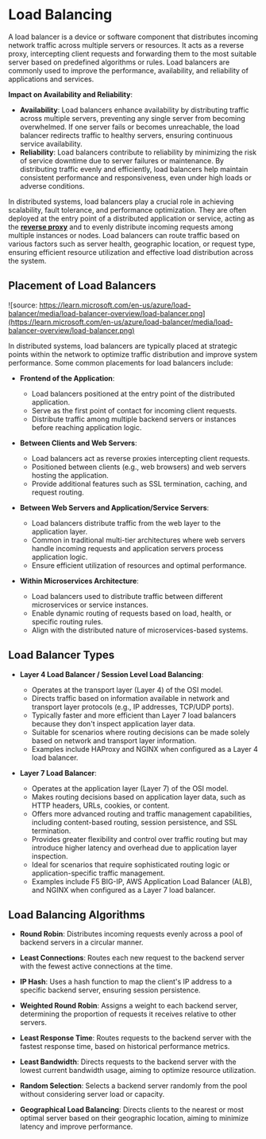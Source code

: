 # Load Balancing

A load balancer is a device or software component that distributes incoming network traffic across multiple servers or resources. It acts as a reverse proxy, intercepting client requests and forwarding them to the most suitable server based on predefined algorithms or rules. Load balancers are commonly used to improve the performance, availability, and reliability of applications and services.

**Impact on Availability and Reliability**:

- **Availability**: Load balancers enhance availability by distributing traffic across multiple servers, preventing any single server from becoming overwhelmed. If one server fails or becomes unreachable, the load balancer redirects traffic to healthy servers, ensuring continuous service availability.
- **Reliability**: Load balancers contribute to reliability by minimizing the risk of service downtime due to server failures or maintenance. By distributing traffic evenly and efficiently, load balancers help maintain consistent performance and responsiveness, even under high loads or adverse conditions.

In distributed systems, load balancers play a crucial role in achieving scalability, fault tolerance, and performance optimization. They are often deployed at the entry point of a distributed application or service, acting as the [**reverse proxy**](./Proxy%20and%20Reverse%20Proxy.md#Reverse%20Proxy) and to evenly distribute incoming requests among multiple instances or nodes. Load balancers can route traffic based on various factors such as server health, geographic location, or request type, ensuring efficient resource utilization and effective load distribution across the system.

## Placement of Load Balancers

![source: https://learn.microsoft.com/en-us/azure/load-balancer/media/load-balancer-overview/load-balancer.png](https://learn.microsoft.com/en-us/azure/load-balancer/media/load-balancer-overview/load-balancer.png)

In distributed systems, load balancers are typically placed at strategic points within the network to optimize traffic distribution and improve system performance. Some common placements for load balancers include:

- **Frontend of the Application**:

  - Load balancers positioned at the entry point of the distributed application.
  - Serve as the first point of contact for incoming client requests.
  - Distribute traffic among multiple backend servers or instances before reaching application logic.

- **Between Clients and Web Servers**:

  - Load balancers act as reverse proxies intercepting client requests.
  - Positioned between clients (e.g., web browsers) and web servers hosting the application.
  - Provide additional features such as SSL termination, caching, and request routing.

- **Between Web Servers and Application/Service Servers**:

  - Load balancers distribute traffic from the web layer to the application layer.
  - Common in traditional multi-tier architectures where web servers handle incoming requests and application servers process application logic.
  - Ensure efficient utilization of resources and optimal performance.

- **Within Microservices Architecture**:
  - Load balancers used to distribute traffic between different microservices or service instances.
  - Enable dynamic routing of requests based on load, health, or specific routing rules.
  - Align with the distributed nature of microservices-based systems.

## Load Balancer Types

- **Layer 4 Load Balancer / Session Level Load Balancing**:

  - Operates at the transport layer (Layer 4) of the OSI model.
  - Directs traffic based on information available in network and transport layer protocols (e.g., IP addresses, TCP/UDP ports).
  - Typically faster and more efficient than Layer 7 load balancers because they don't inspect application layer data.
  - Suitable for scenarios where routing decisions can be made solely based on network and transport layer information.
  - Examples include HAProxy and NGINX when configured as a Layer 4 load balancer.

- **Layer 7 Load Balancer**:
  - Operates at the application layer (Layer 7) of the OSI model.
  - Makes routing decisions based on application layer data, such as HTTP headers, URLs, cookies, or content.
  - Offers more advanced routing and traffic management capabilities, including content-based routing, session persistence, and SSL termination.
  - Provides greater flexibility and control over traffic routing but may introduce higher latency and overhead due to application layer inspection.
  - Ideal for scenarios that require sophisticated routing logic or application-specific traffic management.
  - Examples include F5 BIG-IP, AWS Application Load Balancer (ALB), and NGINX when configured as a Layer 7 load balancer.

## Load Balancing Algorithms

- **Round Robin**: Distributes incoming requests evenly across a pool of backend servers in a circular manner.

- **Least Connections**: Routes each new request to the backend server with the fewest active connections at the time.

- **IP Hash**: Uses a hash function to map the client's IP address to a specific backend server, ensuring session persistence.

- **Weighted Round Robin**: Assigns a weight to each backend server, determining the proportion of requests it receives relative to other servers.

- **Least Response Time**: Routes requests to the backend server with the fastest response time, based on historical performance metrics.

- **Least Bandwidth**: Directs requests to the backend server with the lowest current bandwidth usage, aiming to optimize resource utilization.

- **Random Selection**: Selects a backend server randomly from the pool without considering server load or capacity.

- **Geographical Load Balancing**: Directs clients to the nearest or most optimal server based on their geographic location, aiming to minimize latency and improve performance.
